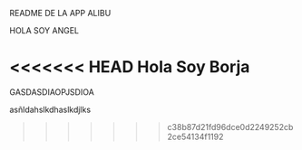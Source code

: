 README DE LA APP ALIBU

HOLA SOY ANGEL

<<<<<<< HEAD
Hola Soy Borja
=======

GASDASDIAOPJSDIOA










asñldahslkdhaslkdjlks

>>>>>>> c38b87d21fd96dce0d2249252cb2ce54134f1192
